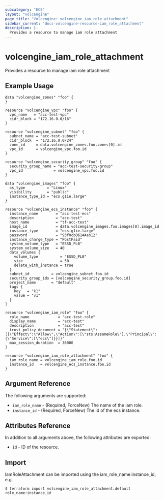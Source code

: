 ```yaml
---
subcategory: "ECS"
layout: "volcengine"
page_title: "Volcengine: volcengine_iam_role_attachment"
sidebar_current: "docs-volcengine-resource-iam_role_attachment"
description: |-
  Provides a resource to manage iam role attachment
---
```

# volcengine_iam_role_attachment
Provides a resource to manage iam role attachment
## Example Usage
```hcl
data "volcengine_zones" "foo" {
}

resource "volcengine_vpc" "foo" {
  vpc_name   = "acc-test-vpc"
  cidr_block = "172.16.0.0/16"
}

resource "volcengine_subnet" "foo" {
  subnet_name = "acc-test-subnet"
  cidr_block  = "172.16.0.0/24"
  zone_id     = data.volcengine_zones.foo.zones[0].id
  vpc_id      = volcengine_vpc.foo.id
}

resource "volcengine_security_group" "foo" {
  security_group_name = "acc-test-security-group"
  vpc_id              = volcengine_vpc.foo.id
}

data "volcengine_images" "foo" {
  os_type          = "Linux"
  visibility       = "public"
  instance_type_id = "ecs.g1ie.large"
}

resource "volcengine_ecs_instance" "foo" {
  instance_name        = "acc-test-ecs"
  description          = "acc-test"
  host_name            = "tf-acc-test"
  image_id             = data.volcengine_images.foo.images[0].image_id
  instance_type        = "ecs.g1ie.large"
  password             = "93f0cb0614Aab12"
  instance_charge_type = "PostPaid"
  system_volume_type   = "ESSD_PL0"
  system_volume_size   = 40
  data_volumes {
    volume_type          = "ESSD_PL0"
    size                 = 50
    delete_with_instance = true
  }
  subnet_id          = volcengine_subnet.foo.id
  security_group_ids = [volcengine_security_group.foo.id]
  project_name       = "default"
  tags {
    key   = "k1"
    value = "v1"
  }
}

resource "volcengine_iam_role" "foo" {
  role_name             = "acc-test-role"
  display_name          = "acc-test"
  description           = "acc-test"
  trust_policy_document = "{\"Statement\":[{\"Effect\":\"Allow\",\"Action\":[\"sts:AssumeRole\"],\"Principal\":{\"Service\":[\"ecs\"]}}]}"
  max_session_duration  = 36000
}

resource "volcengine_iam_role_attachment" "foo" {
  iam_role_name = volcengine_iam_role.foo.id
  instance_id   = volcengine_ecs_instance.foo.id
}
```
## Argument Reference
The following arguments are supported:
* `iam_role_name` - (Required, ForceNew) The name of the iam role.
* `instance_id` - (Required, ForceNew) The id of the ecs instance.

## Attributes Reference
In addition to all arguments above, the following attributes are exported:
* `id` - ID of the resource.



## Import
IamRoleAttachment can be imported using the iam_role_name:instance_id, e.g.
```
$ terraform import volcengine_iam_role_attachment.default role_name:instance_id
```


